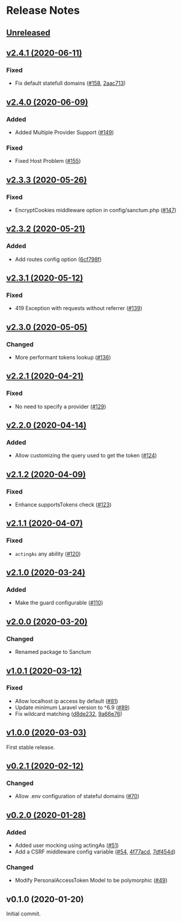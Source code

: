 # Release Notes

## [Unreleased](https://github.com/laravel/sanctum/compare/v2.4.1...2.x)


## [v2.4.1 (2020-06-11)](https://github.com/laravel/sanctum/compare/v2.4.0...v2.4.1)

### Fixed
- Fix default statefull domains ([#158](https://github.com/laravel/sanctum/pull/158), [2aac713](https://github.com/laravel/sanctum/commit/2aac713ced04e6e7f046748833dea5ab4c98b621))


## [v2.4.0 (2020-06-09)](https://github.com/laravel/sanctum/compare/v2.3.3...v2.4.0)

### Added
- Added Multiple Provider Support ([#149](https://github.com/laravel/sanctum/pull/149))

### Fixed
- Fixed Host Problem ([#155](https://github.com/laravel/sanctum/pull/155))


## [v2.3.3 (2020-05-26)](https://github.com/laravel/sanctum/compare/v2.3.2...v2.3.3)

### Fixed
- EncryptCookies middleware option in config/sanctum.php ([#147](https://github.com/laravel/sanctum/pull/147))


## [v2.3.2 (2020-05-21)](https://github.com/laravel/sanctum/compare/v2.3.1...v2.3.2)

### Added
- Add routes config option ([6cf798f](https://github.com/laravel/sanctum/commit/6cf798ff69d43fb2a714986cf028b5b5fa5612f2))


## [v2.3.1 (2020-05-12)](https://github.com/laravel/sanctum/compare/v2.3.0...v2.3.1)

### Fixed
- 419 Exception with requests without referrer ([#139](https://github.com/laravel/sanctum/pull/139))


## [v2.3.0 (2020-05-05)](https://github.com/laravel/sanctum/compare/v2.2.0...v2.3.0)

### Changed
- More performant tokens lookup ([#136](https://github.com/laravel/sanctum/pull/136))


## [v2.2.1 (2020-04-21)](https://github.com/laravel/sanctum/compare/v2.2.0...v2.2.1)

### Fixed
- No need to specify a provider ([#129](https://github.com/laravel/sanctum/pull/129))


## [v2.2.0 (2020-04-14)](https://github.com/laravel/sanctum/compare/v2.1.2...v2.2.0)

### Added
- Allow customizing the query used to get the token ([#124](https://github.com/laravel/sanctum/pull/124))


## [v2.1.2 (2020-04-09)](https://github.com/laravel/sanctum/compare/v2.1.1...v2.1.2)

### Fixed
- Enhance supportsTokens check ([#123](https://github.com/laravel/sanctum/pull/123))


## [v2.1.1 (2020-04-07)](https://github.com/laravel/sanctum/compare/v2.1.0...v2.1.1)

### Fixed
- `actingAs` any ability ([#120](https://github.com/laravel/sanctum/pull/120))


## [v2.1.0 (2020-03-24)](https://github.com/laravel/sanctum/compare/v2.0.0...v2.1.0)

### Added
- Make the guard configurable ([#110](https://github.com/laravel/sanctum/pull/110))


## [v2.0.0 (2020-03-20)](https://github.com/laravel/sanctum/compare/v1.0.1...v2.0.0)

### Changed
- Renamed package to Sanctum


## [v1.0.1 (2020-03-12)](https://github.com/laravel/sanctum/compare/v1.0.0...v1.0.1)

### Fixed
- Allow localhost ip access by default ([#81](https://github.com/laravel/sanctum/pull/81))
- Update minimum Laravel version to ^6.9 ([#89](https://github.com/laravel/sanctum/pull/89))
- Fix wildcard matching ([d8de232](https://github.com/laravel/sanctum/commit/d8de2323b49e9e408c7e5e302bcad392ed0989cb), [9a66e76](https://github.com/laravel/sanctum/commit/9a66e767e203bbee83cd5fcda7ce265835468f84))


## [v1.0.0 (2020-03-03)](https://github.com/laravel/sanctum/compare/v0.2.1...v1.0.0)

First stable release.


## [v0.2.1 (2020-02-12)](https://github.com/laravel/sanctum/compare/v0.2.0...v0.2.1)

### Changed
- Allow .env configuration of stateful domains ([#70](https://github.com/laravel/sanctum/pull/70))


## [v0.2.0 (2020-01-28)](https://github.com/laravel/sanctum/compare/v0.1.0...v0.2.0)

### Added
- Added user mocking using actingAs ([#51](https://github.com/laravel/sanctum/pull/51))
- Add a CSRF middleware config variable ([#54](https://github.com/laravel/sanctum/pull/54), [4f77acd](https://github.com/laravel/sanctum/commit/4f77acd5e60d241b0bb8196b1986e6f59946af1d), [7df454d](https://github.com/laravel/sanctum/commit/7df454d03868d4329915a4d105b067df0d0a924d))

### Changed
- Modify PersonalAccessToken Model to be polymorphic ([#49](https://github.com/laravel/sanctum/pull/49))


## v0.1.0 (2020-01-20)

Initial commit.
